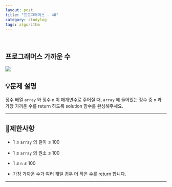 ```yaml
---
layout: post
title: "프로그래머스 - 40"
category: studylog
tags: algorithm
---
```


<br>

## 프로그래머스 가까운 수


![](https://velog.velcdn.com/images/dlsdud9098/post/e1464da6-734f-4172-a5d3-8df73b71a328/image.png)
## 💡문제 설명
정수 배열 ```array```
와 정수 ```n```
이 매개변수로 주어질 때, ```array```
에 들어있는 정수 중 ```n```
과 가장 가까운 수를 return 하도록 solution 함수를 완성해주세요.


---




## 🚫제한사항


* 1 ≤ ```array```
의 길이 ≤ 100




* 1 ≤ ```array```
의 원소 ≤ 100




* 1 ≤ ```n```
 ≤ 100




* 가장 가까운 수가 여러 개일 경우 더 작은 수를 return 합니다.




---




